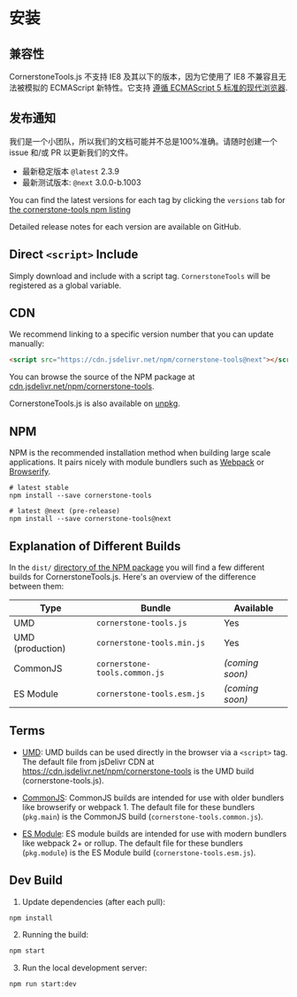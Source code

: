 # 安装

## 兼容性

CornerstoneTools.js 不支持 IE8 及其以下的版本，因为它使用了 IE8 不兼容且无法被模拟的 ECMAScript 新特性。它支持 [遵循 ECMAScript 5 标准的现代浏览器](https://caniuse.com/#feat=es5).

## 发布通知
我们是一个小团队，所以我们的文档可能并不总是100%准确。请随时创建一个 issue 和/或 PR 以更新我们的文件。

- 最新稳定版本 `@latest` 2.3.9
- 最新测试版本: `@next` 3.0.0-b.1003

You can find the latest versions for each tag by clicking the `versions` tab for [the cornerstone-tools npm listing](https://www.npmjs.com/package/cornerstone-tools)

Detailed release notes for each version are available on GitHub.

## Direct `<script>` Include

Simply download and include with a script tag. `CornerstoneTools` will be registered as a global variable.

## CDN

We recommend linking to a specific version number that you can update manually:

```html
<script src="https://cdn.jsdelivr.net/npm/cornerstone-tools@next"></script>
```

You can browse the source of the NPM package at [cdn.jsdelivr.net/npm/cornerstone-tools](https://cdn.jsdelivr.net/npm/cornerstone-tools@next).

CornerstoneTools.js is also available on [unpkg](https://unpkg.com/cornerstone-tools).

## NPM

NPM is the recommended installation method when building large scale applications. It pairs nicely with module bundlers such as [Webpack](https://webpack.js.org/) or [Browserify](http://browserify.org/).

```shell
# latest stable
npm install --save cornerstone-tools

# latest @next (pre-release)
npm install --save cornerstone-tools@next
```

## Explanation of Different Builds

In the `dist/` [directory of the NPM package](https://cdn.jsdelivr.net/npm/cornerstone-tools/dist/) you will find a few different builds for CornerstoneTools.js. Here's an overview of the difference between them:

| Type             | Bundle                        | Available       |
| ---------------- | ----------------------------- | --------------- |
| UMD              | `cornerstone-tools.js`        | Yes             |
| UMD (production) | `cornerstone-tools.min.js`    | Yes             |
| CommonJS         | `cornerstone-tools.common.js` | _(coming soon)_ |
| ES Module        | `cornerstone-tools.esm.js`    | _(coming soon)_ |

## Terms

- [UMD](https://github.com/umdjs/umd): UMD builds can be used directly in the browser via a `<script>` tag. The default file from jsDelivr CDN at https://cdn.jsdelivr.net/npm/cornerstone-tools is the UMD build (cornerstone-tools.js).

- [CommonJS](http://wiki.commonjs.org/wiki/Modules/1.1): CommonJS builds are intended for use with older bundlers like browserify or webpack 1. The default file for these bundlers (`pkg.main`) is the CommonJS build (`cornerstone-tools.common.js`).

- [ES Module](http://exploringjs.com/es6/ch_modules.html): ES module builds are intended for use with modern bundlers like webpack 2+ or rollup. The default file for these bundlers (`pkg.module`) is the ES Module build (`cornerstone-tools.esm.js`).

## Dev Build

1. Update dependencies (after each pull):

```bash
npm install
```

2. Running the build:

```bash
npm start
```

3. Run the local development server:

```bash
npm run start:dev
```
